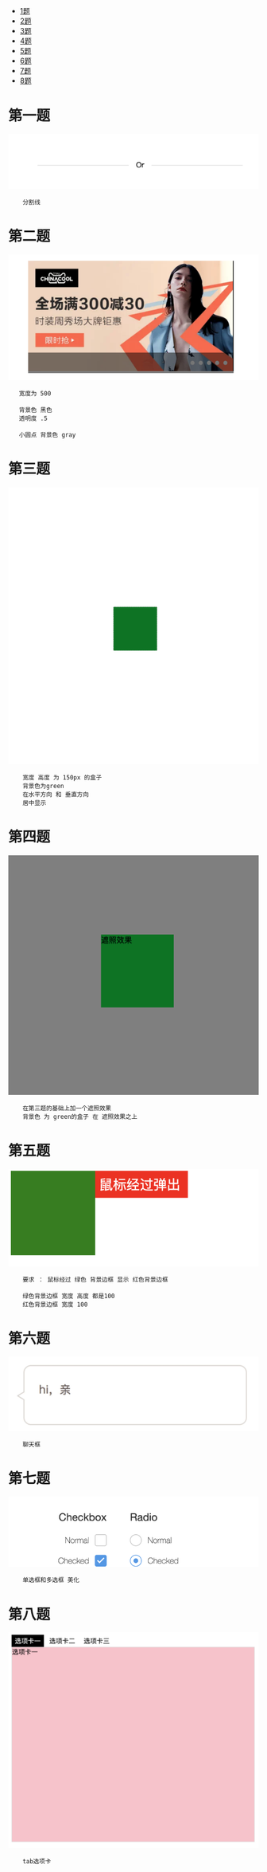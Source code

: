 
- [1题](#task1)
- [2题](#task2)
- [3题](#task3)
- [4题](#task4)
- [5题](#task5)
- [6题](#task6)
- [7题](#task7)
- [8题](#task8)

<a id = "task1"></a>
# 第一题 
![第一题效果图](./images/2019-9-29/第一题效果图.png)
```
    分割线
```
<a id = "task2"></a>
# 第二题
![第二题效果图](./images/2019-9-29/第二题效果图.png)

```
   宽度为 500

   背景色 黑色
   透明度 .5

   小圆点 背景色 gray 

```

<a id = "task3"></a>
# 第三题
![第三题效果图](./images/2019-9-29/第三题效果图.png)
```
    宽度 高度 为 150px 的盒子
    背景色为green
    在水平方向 和 垂直方向 
    居中显示
```
<a id = "task4"></a>
# 第四题
![第四题效果图](./images/2019-9-29/第四题效果图.png)
```
    在第三题的基础上加一个遮照效果
    背景色 为 green的盒子 在 遮照效果之上
```
<a id = "task5"></a>
# 第五题
![第五题效果图](./images/2019-9-29/第五题效果图.png)

```
    要求 ： 鼠标经过 绿色 背景边框 显示 红色背景边框

    绿色背景边框 宽度 高度 都是100
    红色背景边框 宽度 100

```
<a id = "task6"></a>
# 第六题
![第六题效果图](./images/2019-9-29/第六题效果图.png)

```
    聊天框

```
<a id = "task7"></a>
# 第七题
![第七题效果图](./images/2019-9-29/第七题效果图.png)

```
    单选框和多选框 美化

```
<a id = "task8"></a>
# 第八题
![第八题效果图](./images/2019-9-29/第八题效果图.png)

```
    tab选项卡

```